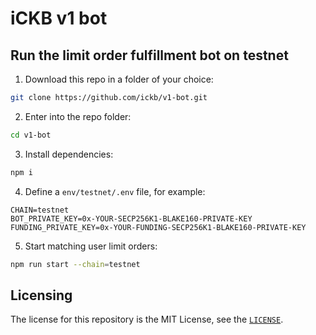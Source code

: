 # iCKB v1 bot

## Run the limit order fulfillment bot on testnet

1. Download this repo in a folder of your choice:  

```bash
git clone https://github.com/ickb/v1-bot.git
```

2. Enter into the repo folder:

```bash
cd v1-bot
```

3. Install dependencies:

```bash
npm i
```

4. Define a `env/testnet/.env` file, for example:

```
CHAIN=testnet
BOT_PRIVATE_KEY=0x-YOUR-SECP256K1-BLAKE160-PRIVATE-KEY
FUNDING_PRIVATE_KEY=0x-YOUR-FUNDING-SECP256K1-BLAKE160-PRIVATE-KEY
```

5. Start matching user limit orders:

```bash
npm run start --chain=testnet
```

## Licensing

The license for this repository is the MIT License, see the [`LICENSE`](./LICENSE).
